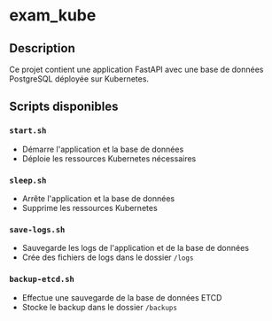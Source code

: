 # exam_kube

## Description
Ce projet contient une application FastAPI avec une base de données PostgreSQL déployée sur Kubernetes.

## Scripts disponibles

### `start.sh`
- Démarre l'application et la base de données
- Déploie les ressources Kubernetes nécessaires

### `sleep.sh` 
- Arrête l'application et la base de données
- Supprime les ressources Kubernetes

### `save-logs.sh`
- Sauvegarde les logs de l'application et de la base de données
- Crée des fichiers de logs dans le dossier `/logs`

### `backup-etcd.sh`
- Effectue une sauvegarde de la base de données ETCD
- Stocke le backup dans le dossier `/backups`
